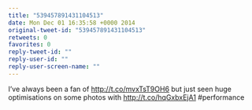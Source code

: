 ```yaml
---
title: "539457891431104513"
date: Mon Dec 01 16:35:58 +0000 2014
original-tweet-id: "539457891431104513"
retweets: 0
favorites: 0
reply-tweet-id: ""
reply-user-id: ""
reply-user-screen-name: ""
---
```

I’ve always been a fan of http://t.co/mvxTsT9OH6 but just seen huge optimisations on some photos with http://t.co/hqGxbxEjA1 #performance
